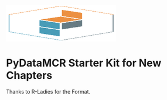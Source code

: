 <img src="https://github.com/PyDataMCR/starter-kit/blob/master/logo/logo/hex-logo-without-text.png" data-canonical-src="https://github.com/PyDataMCR/starter-kit/blob/master/logo/logo/hex-logo-without-text.png" width="300" height="100" />

# PyDataMCR Starter Kit for New Chapters
Thanks to R-Ladies for the Format.
